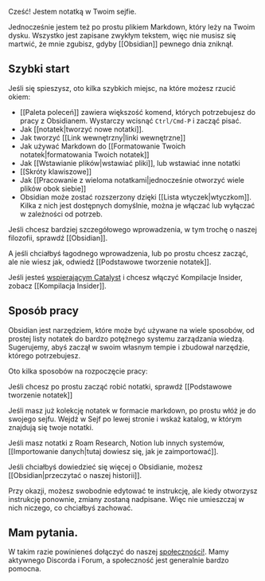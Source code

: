 Cześć! Jestem notatką w Twoim sejfie.

Jednocześnie jestem też po prostu plikiem Markdown, który leży na Twoim dysku. Wszystko jest zapisane zwykłym tekstem, więc nie musisz się martwić, że mnie zgubisz, gdyby [[Obsidian]] pewnego dnia zniknął.

## Szybki start

Jeśli się spieszysz, oto kilka szybkich miejsc, na które możesz rzucić okiem:

- [[Paleta poleceń]] zawiera większość komend, których potrzebujesz do pracy z Obsidianem. Wystarczy wcisnąć `Ctrl/Cmd-P` i zacząć pisać.
- Jak [[notatek|tworzyć nowe notatki]].
- Jak tworzyć [[Link wewnętrzny|linki wewnętrzne]]
- Jak używać Markdown do [[Formatowanie Twoich notatek|formatowania Twoich notatek]]
- Jak [[Wstawianie plików|wstawiać pliki]], lub wstawiać inne notatki
- [[Skróty klawiszowe]]
- Jak [[Pracowanie z wieloma notatkami|jednocześnie otworzyć wiele plików obok siebie]]
- Obsidian może zostać rozszerzony dzięki [[Lista wtyczek|wtyczkom]]. Kilka z nich jest dostępnych domyślnie, można je włączać lub wyłączać w zależności od potrzeb.


Jeśli chcesz bardziej szczegółowego wprowadzenia, w tym trochę o naszej filozofii, sprawdź [[Obsidian]].

A jeśli chciałbyś łagodnego wprowadzenia, lub po prostu chcesz zacząć, ale nie wiesz jak, odwiedź [[Podstawowe tworzenie notatek]].

Jeśli jesteś [wspierającym Catalyst](https://obsidian.md/pricing) i chcesz włączyć Kompilacje Insider, zobacz [[Kompilacja Insider]].

## Sposób pracy

Obsidian jest narzędziem, które może być używane na wiele sposobów, od prostej listy notatek do bardzo potężnego systemu zarządzania wiedzą. Sugerujemy, abyś zaczął w swoim własnym tempie i zbudował narzędzie, którego potrzebujesz.

Oto kilka sposobów na rozpoczęcie pracy:

Jeśli chcesz po prostu zacząć robić notatki, sprawdź [[Podstawowe tworzenie notatek]]

Jeśli masz już kolekcję notatek w formacie markdown, po prostu włóż je do swojego sejfu. Wejdź w Sejf po lewej stronie i wskaż katalog, w którym znajdują się twoje notatki.

Jeśli masz notatki z Roam Research, Notion lub innych systemów, [[Importowanie danych|tutaj dowiesz się, jak je zaimportować]].

Jeśli chciałbyś dowiedzieć się więcej o Obsidianie, możesz [[Obsidian|przeczytać o naszej historii]].

Przy okazji, możesz swobodnie edytować te instrukcję, ale kiedy otworzysz instrukcję ponownie, zmiany zostaną nadpisane. Więc nie umieszczaj w nich niczego, co chciałbyś zachować.

## Mam pytania.

W takim razie powinieneś dołączyć do naszej [społeczności!](https://obsidian.md/community). Mamy aktywnego Discorda i Forum, a społeczność jest generalnie bardzo pomocna.
